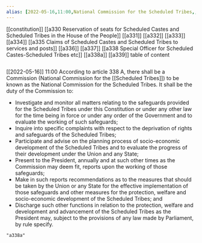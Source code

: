 ```yaml
---
alias: [2022-05-16,11:00,National Commission for the Scheduled Tribes,,,,,,,,,,]
---
```

[[constitution]] [[a330 Reservation of seats for Scheduled Castes and Scheduled Tribes in the House of the People]]
[[a331]] [[a332]] [[a333]] [[a334]] [[a335 Claims of Scheduled Castes and Scheduled Tribes to services and posts]] [[a336]] [[a337]] [[a338 Special Officer for Scheduled Castes-Scheduled Tribes etc]] [[a338a]] [[a339]]
table of content
```toc
```
[[2022-05-16]] 11:00
According to article 338 A, there shall be a Commission (National Commission for the [[Scheduled Tribes]]) to be known as the National Commission for the Scheduled Tribes. It shall be the duty of the Commission to:
- Investigate and monitor all matters relating to the safeguards provided for the Scheduled Tribes under this Constitution or under any other law for the time being in force or under any order of the Government and to evaluate the working of such safeguards;
- Inquire into specific complaints with respect to the deprivation of rights and safeguards of the Scheduled Tribes;
- Participate and advise on the planning process of socio-economic development of the Scheduled Tribes and to evaluate the progress of their development under the Union and any State;
- Present to the President, annually and at such other times as the Commission may deem fit, reports upon the working of those safeguards;
- Make in such reports recommendations as to the measures that should be taken by the Union or any State for the effective implementation of those safeguards and other measures for the protection, welfare and socio-economic development of the Scheduled Tribes; and
- Discharge such other functions in relation to the protection, welfare and development and advancement of the Scheduled Tribes as the President may, subject to the provisions of any law made by Parliament, by rule specify.
```query
"a338a"
```